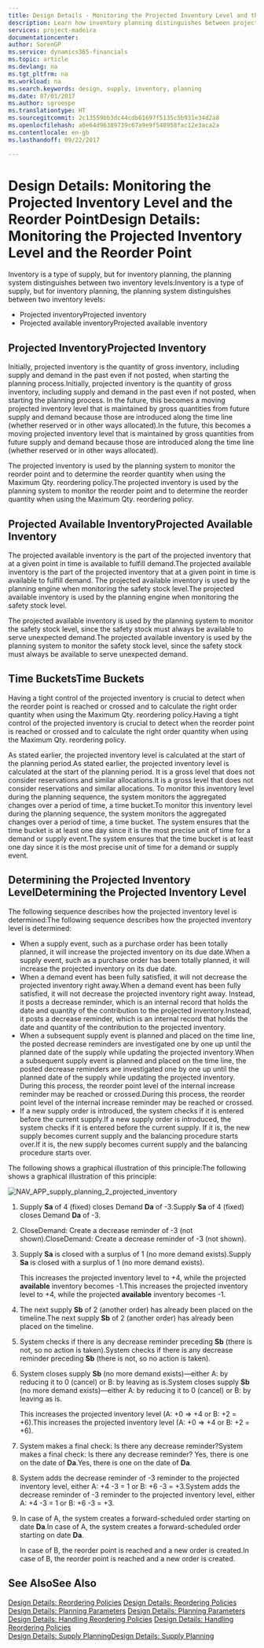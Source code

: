 ```yaml
---
title: Design Details - Monitoring the Projected Inventory Level and the Reorder Point | Microsoft Docs
description: Learn how inventory planning distinguishes between projected inventory and projected available inventory levels.
services: project-madeira
documentationcenter: 
author: SorenGP
ms.service: dynamics365-financials
ms.topic: article
ms.devlang: na
ms.tgt_pltfrm: na
ms.workload: na
ms.search.keywords: design, supply, inventory, planning
ms.date: 07/01/2017
ms.author: sgroespe
ms.translationtype: HT
ms.sourcegitcommit: 2c13559bb3dc44cdb61697f5135c5b931e34d2a8
ms.openlocfilehash: a0e64d96389739c67a9e9f548958fac12e3aca2a
ms.contentlocale: en-gb
ms.lasthandoff: 09/22/2017

---
```

# <a name="design-details-monitoring-the-projected-inventory-level-and-the-reorder-point"></a><span data-ttu-id="d4edc-103">Design Details: Monitoring the Projected Inventory Level and the Reorder Point</span><span class="sxs-lookup"><span data-stu-id="d4edc-103">Design Details: Monitoring the Projected Inventory Level and the Reorder Point</span></span>
<span data-ttu-id="d4edc-104">Inventory is a type of supply, but for inventory planning, the planning system distinguishes between two inventory levels:</span><span class="sxs-lookup"><span data-stu-id="d4edc-104">Inventory is a type of supply, but for inventory planning, the planning system distinguishes between two inventory levels:</span></span>  

* <span data-ttu-id="d4edc-105">Projected inventory</span><span class="sxs-lookup"><span data-stu-id="d4edc-105">Projected inventory</span></span>  
* <span data-ttu-id="d4edc-106">Projected available inventory</span><span class="sxs-lookup"><span data-stu-id="d4edc-106">Projected available inventory</span></span>  

## <a name="projected-inventory"></a><span data-ttu-id="d4edc-107">Projected Inventory</span><span class="sxs-lookup"><span data-stu-id="d4edc-107">Projected Inventory</span></span>  
<span data-ttu-id="d4edc-108">Initially, projected inventory is the quantity of gross inventory, including supply and demand in the past even if not posted, when starting the planning process.</span><span class="sxs-lookup"><span data-stu-id="d4edc-108">Initially, projected inventory is the quantity of gross inventory, including supply and demand in the past even if not posted, when starting the planning process.</span></span> <span data-ttu-id="d4edc-109">In the future, this becomes a moving projected inventory level that is maintained by gross quantities from future supply and demand because those are introduced along the time line (whether reserved or in other ways allocated).</span><span class="sxs-lookup"><span data-stu-id="d4edc-109">In the future, this becomes a moving projected inventory level that is maintained by gross quantities from future supply and demand because those are introduced along the time line (whether reserved or in other ways allocated).</span></span>  

<span data-ttu-id="d4edc-110">The projected inventory is used by the planning system to monitor the reorder point and to determine the reorder quantity when using the Maximum Qty. reordering policy.</span><span class="sxs-lookup"><span data-stu-id="d4edc-110">The projected inventory is used by the planning system to monitor the reorder point and to determine the reorder quantity when using the Maximum Qty. reordering policy.</span></span>  

## <a name="projected-available-inventory"></a><span data-ttu-id="d4edc-111">Projected Available Inventory</span><span class="sxs-lookup"><span data-stu-id="d4edc-111">Projected Available Inventory</span></span>  
<span data-ttu-id="d4edc-112">The projected available inventory is the part of the projected inventory that at a given point in time is available to fulfill demand.</span><span class="sxs-lookup"><span data-stu-id="d4edc-112">The projected available inventory is the part of the projected inventory that at a given point in time is available to fulfill demand.</span></span> <span data-ttu-id="d4edc-113">The projected available inventory is used by the planning engine when monitoring the safety stock level.</span><span class="sxs-lookup"><span data-stu-id="d4edc-113">The projected available inventory is used by the planning engine when monitoring the safety stock level.</span></span>  

<span data-ttu-id="d4edc-114">The projected available inventory is used by the planning system to monitor the safety stock level, since the safety stock must always be available to serve unexpected demand.</span><span class="sxs-lookup"><span data-stu-id="d4edc-114">The projected available inventory is used by the planning system to monitor the safety stock level, since the safety stock must always be available to serve unexpected demand.</span></span>  

## <a name="time-buckets"></a><span data-ttu-id="d4edc-115">Time Buckets</span><span class="sxs-lookup"><span data-stu-id="d4edc-115">Time Buckets</span></span>  
<span data-ttu-id="d4edc-116">Having a tight control of the projected inventory is crucial to detect when the reorder point is reached or crossed and to calculate the right order quantity when using the Maximum Qty. reordering policy.</span><span class="sxs-lookup"><span data-stu-id="d4edc-116">Having a tight control of the projected inventory is crucial to detect when the reorder point is reached or crossed and to calculate the right order quantity when using the Maximum Qty. reordering policy.</span></span>  

<span data-ttu-id="d4edc-117">As stated earlier, the projected inventory level is calculated at the start of the planning period.</span><span class="sxs-lookup"><span data-stu-id="d4edc-117">As stated earlier, the projected inventory level is calculated at the start of the planning period.</span></span> <span data-ttu-id="d4edc-118">It is a gross level that does not consider reservations and similar allocations.</span><span class="sxs-lookup"><span data-stu-id="d4edc-118">It is a gross level that does not consider reservations and similar allocations.</span></span> <span data-ttu-id="d4edc-119">To monitor this inventory level during the planning sequence, the system monitors the aggregated changes over a period of time, a time bucket.</span><span class="sxs-lookup"><span data-stu-id="d4edc-119">To monitor this inventory level during the planning sequence, the system monitors the aggregated changes over a period of time, a time bucket.</span></span> <span data-ttu-id="d4edc-120">The system ensures that the time bucket is at least one day since it is the most precise unit of time for a demand or supply event.</span><span class="sxs-lookup"><span data-stu-id="d4edc-120">The system ensures that the time bucket is at least one day since it is the most precise unit of time for a demand or supply event.</span></span>  

## <a name="determining-the-projected-inventory-level"></a><span data-ttu-id="d4edc-121">Determining the Projected Inventory Level</span><span class="sxs-lookup"><span data-stu-id="d4edc-121">Determining the Projected Inventory Level</span></span>  
<span data-ttu-id="d4edc-122">The following sequence describes how the projected inventory level is determined:</span><span class="sxs-lookup"><span data-stu-id="d4edc-122">The following sequence describes how the projected inventory level is determined:</span></span>  

* <span data-ttu-id="d4edc-123">When a supply event, such as a purchase order has been totally planned, it will increase the projected inventory on its due date.</span><span class="sxs-lookup"><span data-stu-id="d4edc-123">When a supply event, such as a purchase order has been totally planned, it will increase the projected inventory on its due date.</span></span>  
* <span data-ttu-id="d4edc-124">When a demand event has been fully satisfied, it will not decrease the projected inventory right away.</span><span class="sxs-lookup"><span data-stu-id="d4edc-124">When a demand event has been fully satisfied, it will not decrease the projected inventory right away.</span></span> <span data-ttu-id="d4edc-125">Instead, it posts a decrease reminder, which is an internal record that holds the date and quantity of the contribution to the projected inventory.</span><span class="sxs-lookup"><span data-stu-id="d4edc-125">Instead, it posts a decrease reminder, which is an internal record that holds the date and quantity of the contribution to the projected inventory.</span></span>  
* <span data-ttu-id="d4edc-126">When a subsequent supply event is planned and placed on the time line, the posted decrease reminders are investigated one by one up until the planned date of the supply while updating the projected inventory.</span><span class="sxs-lookup"><span data-stu-id="d4edc-126">When a subsequent supply event is planned and placed on the time line, the posted decrease reminders are investigated one by one up until the planned date of the supply while updating the projected inventory.</span></span> <span data-ttu-id="d4edc-127">During this process, the reorder point level of the internal increase reminder may be reached or crossed.</span><span class="sxs-lookup"><span data-stu-id="d4edc-127">During this process, the reorder point level of the internal increase reminder may be reached or crossed.</span></span>  
* <span data-ttu-id="d4edc-128">If a new supply order is introduced, the system checks if it is entered before the current supply.</span><span class="sxs-lookup"><span data-stu-id="d4edc-128">If a new supply order is introduced, the system checks if it is entered before the current supply.</span></span> <span data-ttu-id="d4edc-129">If it is, the new supply becomes current supply and the balancing procedure starts over.</span><span class="sxs-lookup"><span data-stu-id="d4edc-129">If it is, the new supply becomes current supply and the balancing procedure starts over.</span></span>  

<span data-ttu-id="d4edc-130">The following shows a graphical illustration of this principle:</span><span class="sxs-lookup"><span data-stu-id="d4edc-130">The following shows a graphical illustration of this principle:</span></span>  

![](media/nav_app_supply_planning_2_projected_inventory.png "NAV_APP_supply_planning_2_projected_inventory")  

1. <span data-ttu-id="d4edc-131">Supply **Sa** of 4 (fixed) closes Demand **Da** of -3.</span><span class="sxs-lookup"><span data-stu-id="d4edc-131">Supply **Sa** of 4 (fixed) closes Demand **Da** of -3.</span></span>  
2. <span data-ttu-id="d4edc-132">CloseDemand: Create a decrease reminder of -3 (not shown).</span><span class="sxs-lookup"><span data-stu-id="d4edc-132">CloseDemand: Create a decrease reminder of -3 (not shown).</span></span>  
3. <span data-ttu-id="d4edc-133">Supply **Sa** is closed with a surplus of 1 (no more demand exists).</span><span class="sxs-lookup"><span data-stu-id="d4edc-133">Supply **Sa** is closed with a surplus of 1 (no more demand exists).</span></span>  

     <span data-ttu-id="d4edc-134">This increases the projected inventory level to +4, while the projected **available** inventory becomes -1.</span><span class="sxs-lookup"><span data-stu-id="d4edc-134">This increases the projected inventory level to +4, while the projected **available** inventory becomes -1.</span></span>  

4. <span data-ttu-id="d4edc-135">The next supply **Sb** of 2 (another order) has already been placed on the timeline.</span><span class="sxs-lookup"><span data-stu-id="d4edc-135">The next supply **Sb** of 2 (another order) has already been placed on the timeline.</span></span>  
5. <span data-ttu-id="d4edc-136">System checks if there is any decrease reminder preceding **Sb** (there is not, so no action is taken).</span><span class="sxs-lookup"><span data-stu-id="d4edc-136">System checks if there is any decrease reminder preceding **Sb** (there is not, so no action is taken).</span></span>  
6. <span data-ttu-id="d4edc-137">System closes supply **Sb** (no more demand exists)—either A: by reducing it to 0 (cancel) or B: by leaving as is.</span><span class="sxs-lookup"><span data-stu-id="d4edc-137">System closes supply **Sb** (no more demand exists)—either A: by reducing it to 0 (cancel) or B: by leaving as is.</span></span>  

     <span data-ttu-id="d4edc-138">This increases the projected inventory level (A: +0 => +4 or B: +2 = +6).</span><span class="sxs-lookup"><span data-stu-id="d4edc-138">This increases the projected inventory level (A: +0 => +4 or B: +2 = +6).</span></span>  

7. <span data-ttu-id="d4edc-139">System makes a final check: Is there any decrease reminder?</span><span class="sxs-lookup"><span data-stu-id="d4edc-139">System makes a final check: Is there any decrease reminder?</span></span> <span data-ttu-id="d4edc-140">Yes, there is one on the date of **Da**.</span><span class="sxs-lookup"><span data-stu-id="d4edc-140">Yes, there is one on the date of **Da**.</span></span>  
8. <span data-ttu-id="d4edc-141">System adds the decrease reminder of -3 reminder to the projected inventory level, either A: +4 -3 = 1 or B: +6 -3 = +3.</span><span class="sxs-lookup"><span data-stu-id="d4edc-141">System adds the decrease reminder of -3 reminder to the projected inventory level, either A: +4 -3 = 1 or B: +6 -3 = +3.</span></span>  
9. <span data-ttu-id="d4edc-142">In case of A, the system creates a forward-scheduled order starting on date **Da**.</span><span class="sxs-lookup"><span data-stu-id="d4edc-142">In case of A, the system creates a forward-scheduled order starting on date **Da**.</span></span>  

     <span data-ttu-id="d4edc-143">In case of B, the reorder point is reached and a new order is created.</span><span class="sxs-lookup"><span data-stu-id="d4edc-143">In case of B, the reorder point is reached and a new order is created.</span></span>  

## <a name="see-also"></a><span data-ttu-id="d4edc-144">See Also</span><span class="sxs-lookup"><span data-stu-id="d4edc-144">See Also</span></span>  
<span data-ttu-id="d4edc-145">[Design Details: Reordering Policies](design-details-reordering-policies.md) </span><span class="sxs-lookup"><span data-stu-id="d4edc-145">[Design Details: Reordering Policies](design-details-reordering-policies.md) </span></span>  
<span data-ttu-id="d4edc-146">[Design Details: Planning Parameters](design-details-planning-parameters.md) </span><span class="sxs-lookup"><span data-stu-id="d4edc-146">[Design Details: Planning Parameters](design-details-planning-parameters.md) </span></span>  
<span data-ttu-id="d4edc-147">[Design Details: Handling Reordering Policies](design-details-handling-reordering-policies.md) </span><span class="sxs-lookup"><span data-stu-id="d4edc-147">[Design Details: Handling Reordering Policies](design-details-handling-reordering-policies.md) </span></span>  
[<span data-ttu-id="d4edc-148">Design Details: Supply Planning</span><span class="sxs-lookup"><span data-stu-id="d4edc-148">Design Details: Supply Planning</span></span>](design-details-supply-planning.md)

